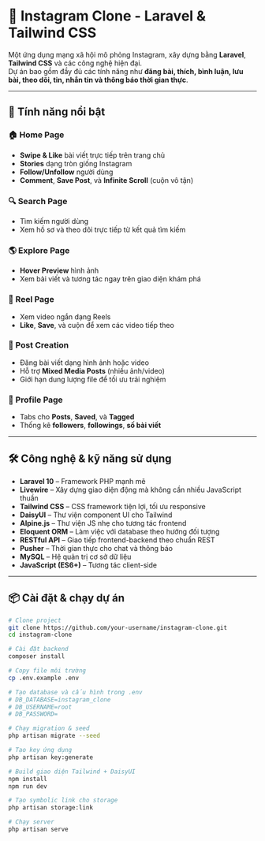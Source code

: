 # 📸 Instagram Clone - Laravel & Tailwind CSS

Một ứng dụng mạng xã hội mô phỏng Instagram, xây dựng bằng **Laravel**, **Tailwind CSS** và các công nghệ hiện đại.  
Dự án bao gồm đầy đủ các tính năng như **đăng bài, thích, bình luận, lưu bài, theo dõi, tin, nhắn tin và thông báo thời gian thực**.

---

## 🚀 Tính năng nổi bật

### 🏠 Home Page
- **Swipe & Like** bài viết trực tiếp trên trang chủ  
- **Stories** dạng tròn giống Instagram  
- **Follow/Unfollow** người dùng  
- **Comment**, **Save Post**, và **Infinite Scroll** (cuộn vô tận)

### 🔍 Search Page
- Tìm kiếm người dùng  
- Xem hồ sơ và theo dõi trực tiếp từ kết quả tìm kiếm

### 🌎 Explore Page
- **Hover Preview** hình ảnh  
- Xem bài viết và tương tác ngay trên giao diện khám phá

### 🎥 Reel Page
- Xem video ngắn dạng Reels  
- **Like**, **Save**, và cuộn để xem các video tiếp theo


### 📝 Post Creation
- Đăng bài viết dạng hình ảnh hoặc video  
- Hỗ trợ **Mixed Media Posts** (nhiều ảnh/video)  
- Giới hạn dung lượng file để tối ưu trải nghiệm

### 👤 Profile Page
- Tabs cho **Posts**, **Saved**, và **Tagged**  
- Thống kê **followers**, **followings**, **số bài viết**  

---

## 🛠️ Công nghệ & kỹ năng sử dụng
- **Laravel 10** – Framework PHP mạnh mẽ
- **Livewire** – Xây dựng giao diện động mà không cần nhiều JavaScript thuần
- **Tailwind CSS** – CSS framework tiện lợi, tối ưu responsive
- **DaisyUI** – Thư viện component UI cho Tailwind
- **Alpine.js** – Thư viện JS nhẹ cho tương tác frontend
- **Eloquent ORM** – Làm việc với database theo hướng đối tượng
- **RESTful API** – Giao tiếp frontend-backend theo chuẩn REST
- **Pusher** – Thời gian thực cho chat và thông báo
- **MySQL** – Hệ quản trị cơ sở dữ liệu
- **JavaScript (ES6+)** – Tương tác client-side

---

## 📦 Cài đặt & chạy dự án

```bash
# Clone project
git clone https://github.com/your-username/instagram-clone.git
cd instagram-clone

# Cài đặt backend
composer install

# Copy file môi trường
cp .env.example .env

# Tạo database và cấu hình trong .env
# DB_DATABASE=instagram_clone
# DB_USERNAME=root
# DB_PASSWORD=

# Chạy migration & seed
php artisan migrate --seed

# Tạo key ứng dụng
php artisan key:generate

# Build giao diện Tailwind + DaisyUI
npm install
npm run dev

# Tạo symbolic link cho storage
php artisan storage:link

# Chạy server
php artisan serve
